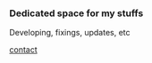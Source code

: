 ### Dedicated space for my stuffs
Developing, fixings, updates, etc

[contact](gergo.gyori@gmail.com)



